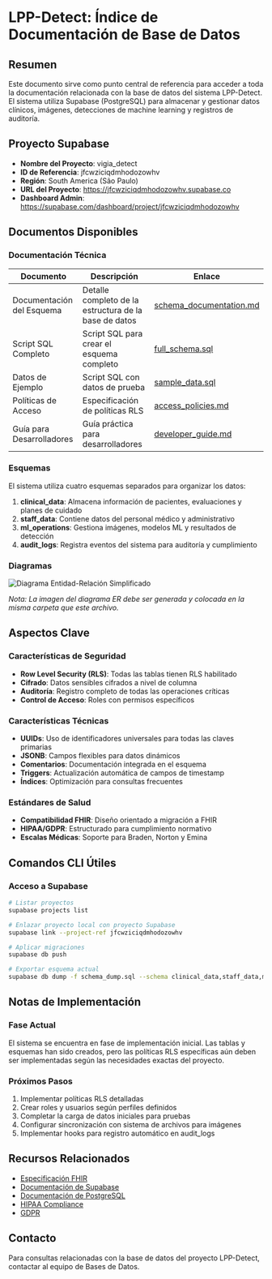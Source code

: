 # LPP-Detect: Índice de Documentación de Base de Datos

## Resumen

Este documento sirve como punto central de referencia para acceder a toda la documentación relacionada con la base de datos del sistema LPP-Detect. El sistema utiliza Supabase (PostgreSQL) para almacenar y gestionar datos clínicos, imágenes, detecciones de machine learning y registros de auditoría.

## Proyecto Supabase

- **Nombre del Proyecto**: vigia_detect
- **ID de Referencia**: jfcwziciqdmhodozowhv
- **Región**: South America (São Paulo)
- **URL del Proyecto**: https://jfcwziciqdmhodozowhv.supabase.co
- **Dashboard Admin**: https://supabase.com/dashboard/project/jfcwziciqdmhodozowhv

## Documentos Disponibles

### Documentación Técnica

| Documento | Descripción | Enlace |
|-----------|-------------|--------|
| Documentación del Esquema | Detalle completo de la estructura de la base de datos | [schema_documentation.md](schema_documentation.md) |
| Script SQL Completo | Script SQL para crear el esquema completo | [full_schema.sql](full_schema.sql) |
| Datos de Ejemplo | Script SQL con datos de prueba | [sample_data.sql](sample_data.sql) |
| Políticas de Acceso | Especificación de políticas RLS | [access_policies.md](access_policies.md) |
| Guía para Desarrolladores | Guía práctica para desarrolladores | [developer_guide.md](developer_guide.md) |

### Esquemas

El sistema utiliza cuatro esquemas separados para organizar los datos:

1. **clinical_data**: Almacena información de pacientes, evaluaciones y planes de cuidado
2. **staff_data**: Contiene datos del personal médico y administrativo
3. **ml_operations**: Gestiona imágenes, modelos ML y resultados de detección
4. **audit_logs**: Registra eventos del sistema para auditoría y cumplimiento

### Diagramas

![Diagrama Entidad-Relación Simplificado](er_diagram.png)

*Nota: La imagen del diagrama ER debe ser generada y colocada en la misma carpeta que este archivo.*

## Aspectos Clave

### Características de Seguridad

- **Row Level Security (RLS)**: Todas las tablas tienen RLS habilitado
- **Cifrado**: Datos sensibles cifrados a nivel de columna
- **Auditoría**: Registro completo de todas las operaciones críticas
- **Control de Acceso**: Roles con permisos específicos

### Características Técnicas

- **UUIDs**: Uso de identificadores universales para todas las claves primarias
- **JSONB**: Campos flexibles para datos dinámicos
- **Comentarios**: Documentación integrada en el esquema
- **Triggers**: Actualización automática de campos de timestamp
- **Índices**: Optimización para consultas frecuentes

### Estándares de Salud

- **Compatibilidad FHIR**: Diseño orientado a migración a FHIR
- **HIPAA/GDPR**: Estructurado para cumplimiento normativo
- **Escalas Médicas**: Soporte para Braden, Norton y Emina

## Comandos CLI Útiles

### Acceso a Supabase

```bash
# Listar proyectos
supabase projects list

# Enlazar proyecto local con proyecto Supabase
supabase link --project-ref jfcwziciqdmhodozowhv

# Aplicar migraciones
supabase db push

# Exportar esquema actual
supabase db dump -f schema_dump.sql --schema clinical_data,staff_data,ml_operations,audit_logs
```

## Notas de Implementación

### Fase Actual

El sistema se encuentra en fase de implementación inicial. Las tablas y esquemas han sido creados, pero las políticas RLS específicas aún deben ser implementadas según las necesidades exactas del proyecto.

### Próximos Pasos

1. Implementar políticas RLS detalladas
2. Crear roles y usuarios según perfiles definidos
3. Completar la carga de datos iniciales para pruebas
4. Configurar sincronización con sistema de archivos para imágenes
5. Implementar hooks para registro automático en audit_logs

## Recursos Relacionados

- [Especificación FHIR](https://www.hl7.org/fhir/)
- [Documentación de Supabase](https://supabase.com/docs)
- [Documentación de PostgreSQL](https://www.postgresql.org/docs/)
- [HIPAA Compliance](https://www.hhs.gov/hipaa/index.html)
- [GDPR](https://gdpr.eu/)

## Contacto

Para consultas relacionadas con la base de datos del proyecto LPP-Detect, contactar al equipo de Bases de Datos.
